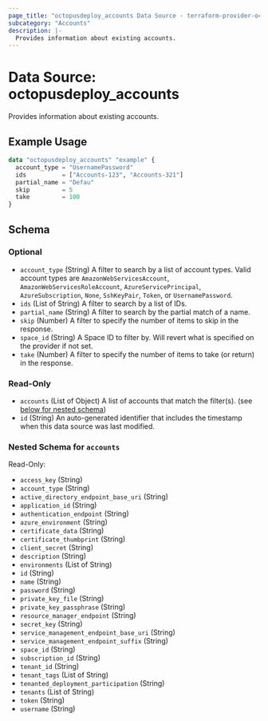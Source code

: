 ```yaml
---
page_title: "octopusdeploy_accounts Data Source - terraform-provider-octopusdeploy"
subcategory: "Accounts"
description: |-
  Provides information about existing accounts.
---
```


# Data Source: octopusdeploy_accounts

Provides information about existing accounts.

## Example Usage

```terraform
data "octopusdeploy_accounts" "example" {
  account_type = "UsernamePassword"
  ids          = ["Accounts-123", "Accounts-321"]
  partial_name = "Defau"
  skip         = 5
  take         = 100
}
```

<!-- schema generated by tfplugindocs -->
## Schema

### Optional

- `account_type` (String) A filter to search by a list of account types.  Valid account types are `AmazonWebServicesAccount`, `AmazonWebServicesRoleAccount`, `AzureServicePrincipal`, `AzureSubscription`, `None`, `SshKeyPair`, `Token`, or `UsernamePassword`.
- `ids` (List of String) A filter to search by a list of IDs.
- `partial_name` (String) A filter to search by the partial match of a name.
- `skip` (Number) A filter to specify the number of items to skip in the response.
- `space_id` (String) A Space ID to filter by. Will revert what is specified on the provider if not set.
- `take` (Number) A filter to specify the number of items to take (or return) in the response.

### Read-Only

- `accounts` (List of Object) A list of accounts that match the filter(s). (see [below for nested schema](#nestedatt--accounts))
- `id` (String) An auto-generated identifier that includes the timestamp when this data source was last modified.

<a id="nestedatt--accounts"></a>
### Nested Schema for `accounts`

Read-Only:

- `access_key` (String)
- `account_type` (String)
- `active_directory_endpoint_base_uri` (String)
- `application_id` (String)
- `authentication_endpoint` (String)
- `azure_environment` (String)
- `certificate_data` (String)
- `certificate_thumbprint` (String)
- `client_secret` (String)
- `description` (String)
- `environments` (List of String)
- `id` (String)
- `name` (String)
- `password` (String)
- `private_key_file` (String)
- `private_key_passphrase` (String)
- `resource_manager_endpoint` (String)
- `secret_key` (String)
- `service_management_endpoint_base_uri` (String)
- `service_management_endpoint_suffix` (String)
- `space_id` (String)
- `subscription_id` (String)
- `tenant_id` (String)
- `tenant_tags` (List of String)
- `tenanted_deployment_participation` (String)
- `tenants` (List of String)
- `token` (String)
- `username` (String)